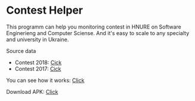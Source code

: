 # Сontest Helper
This programm can help you monitoring contest in HNURE on Software Enginerieng and Computer Sciense. And it's easy to scale to any specialty and university in Ukraine.

Source data
* Contest 2018: [Cick](https://vstup.osvita.ua/)
* Contest 2017: [Cick](https://abit-poisk.org.ua/rate2017)
 
 
You can see how it works: [Click](https://youtu.be/rn1F0oi-7vU)

Download APK: [Click](https://drive.google.com/open?id=1XHm7cHdbk32j87hrkVOhIhGVyM97mLvH)
